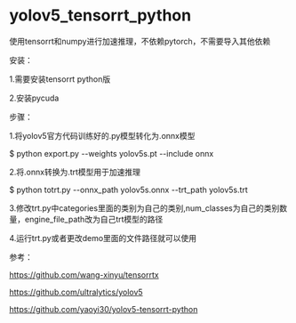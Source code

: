 # yolov5_tensorrt_python

使用tensorrt和numpy进行加速推理，不依赖pytorch，不需要导入其他依赖

安装：

1.需要安装tensorrt python版

2.安装pycuda

步骤：

1.将yolov5官方代码训练好的.py模型转化为.onnx模型

$ python export.py --weights yolov5s.pt --include onnx

2.将.onnx转换为.trt模型用于加速推理

$ python totrt.py --onnx_path yolov5s.onnx --trt_path yolov5s.trt

3.修改trt.py中categories里面的类别为自己的类别,num_classes为自己的类别数量，engine_file_path改为自己trt模型的路径

4.运行trt.py或者更改demo里面的文件路径就可以使用


参考：

https://github.com/wang-xinyu/tensorrtx

https://github.com/ultralytics/yolov5

https://github.com/yaoyi30/yolov5-tensorrt-python



